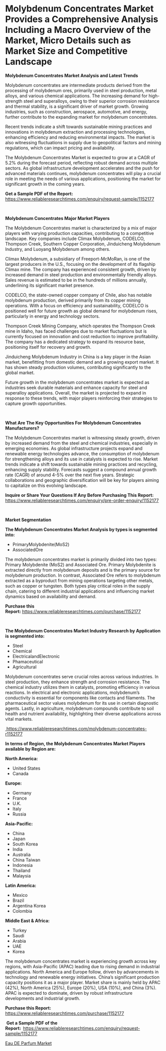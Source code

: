 <p><h1>Molybdenum Concentrates Market Provides a Comprehensive Analysis Including a Macro Overview of the Market, Micro Details such as Market Size and Competitive Landscape</h1></p><p><strong>Molybdenum Concentrates Market Analysis and Latest Trends</strong></p>
<p><p>Molybdenum concentrates are intermediate products derived from the processing of molybdenum ores, primarily used in steel production, metal alloys, and various chemical applications. The increasing demand for high-strength steel and superalloys, owing to their superior corrosion resistance and thermal stability, is a significant driver of market growth. Growing industries, such as construction, aerospace, automotive, and energy, further contribute to the expanding market for molybdenum concentrates.</p><p>Recent trends indicate a shift towards sustainable mining practices and innovations in molybdenum extraction and processing technologies, enhancing efficiency and reducing environmental impacts. The market is also witnessing fluctuations in supply due to geopolitical factors and mining regulations, which can impact pricing and availability. </p><p>The Molybdenum Concentrates Market is expected to grow at a CAGR of 5.2% during the forecast period, reflecting robust demand across multiple sectors. As global infrastructure development accelerates and the push for advanced materials continues, molybdenum concentrates will play a crucial role in meeting the needs of various applications, positioning the market for significant growth in the coming years.</p></p>
<p><strong>Get a Sample PDF of the Report:&nbsp;</strong> <a href="https://www.reliableresearchtimes.com/enquiry/request-sample/1152177?utm_campaign=2638&utm_medium=2&utm_source=Github&utm_content=ia&utm_term=31032025&utm_id=molybdenum-concentrates">https://www.reliableresearchtimes.com/enquiry/request-sample/1152177</a></p>
<p>&nbsp;</p>
<p><strong>Molybdenum Concentrates Major Market Players</strong></p>
<p><p>The Molybdenum Concentrates market is characterized by a mix of major players with varying production capacities, contributing to a competitive landscape. Key companies include Climax Molybdenum, CODELCO, Thompson Creek, Southern Copper Corporation, Jinduicheng Molybdenum Industry, and Luoyang Molybdenum among others.</p><p>Climax Molybdenum, a subsidiary of Freeport-McMoRan, is one of the largest producers in the U.S., focusing on the development of its flagship Climax mine. The company has experienced consistent growth, driven by increased demand in steel production and environmentally friendly alloys. Sales revenue is estimated to be in the hundreds of millions annually, underlining its significant market presence.</p><p>CODELCO, the state-owned copper company of Chile, also has notable molybdenum production, derived primarily from its copper mining operations. With a focus on efficiency and sustainability, CODELCO is positioned well for future growth as global demand for molybdenum rises, particularly in energy and technology sectors.</p><p>Thompson Creek Mining Company, which operates the Thompson Creek mine in Idaho, has faced challenges due to market fluctuations but is currently focused on innovation and cost reduction to improve profitability. The company has a dedicated strategy to expand its resource base, positioning itself for recovery and growth.</p><p>Jinduicheng Molybdenum Industry in China is a key player in the Asian market, benefitting from domestic demand and a growing export market. It has shown steady production volumes, contributing significantly to the global market.</p><p>Future growth in the molybdenum concentrates market is expected as industries seek durable materials and enhance capacity for steel and superalloy applications. Overall, the market is projected to expand in response to these trends, with major players reinforcing their strategies to capture growth opportunities.</p></p>
<p>&nbsp;</p>
<p><strong>What Are The Key Opportunities For Molybdenum Concentrates Manufacturers?</strong></p>
<p><p>The Molybdenum Concentrates market is witnessing steady growth, driven by increased demand from the steel and chemical industries, especially in emerging economies. As global infrastructure projects expand and renewable energy technologies advance, the consumption of molybdenum for strengthening alloys and its use in catalysts is expected to rise. Market trends indicate a shift towards sustainable mining practices and recycling, enhancing supply stability. Forecasts suggest a compound annual growth rate (CAGR) of around 4-5% over the next five years. Strategic collaborations and geographic diversification will be key for players aiming to capitalize on this evolving landscape.</p></p>
<p><strong>Inquire or Share Your Questions If Any Before Purchasing This Report:</strong> <a href="https://www.reliableresearchtimes.com/enquiry/pre-order-enquiry/1152177?utm_campaign=2638&utm_medium=2&utm_source=Github&utm_content=ia&utm_term=31032025&utm_id=molybdenum-concentrates">https://www.reliableresearchtimes.com/enquiry/pre-order-enquiry/1152177</a></p>
<p>&nbsp;</p>
<p><strong>Market Segmentation</strong></p>
<p><strong>The Molybdenum Concentrates Market Analysis by types is segmented into:</strong></p>
<p><ul><li>PrimaryMolybdenite(MoS2)</li><li>AssociatedOre</li></ul></p>
<p><p>The molybdenum concentrates market is primarily divided into two types: Primary Molybdenite (MoS2) and Associated Ore. Primary Molybdenite is extracted directly from molybdenum deposits and is the primary source for molybdenum production. In contrast, Associated Ore refers to molybdenum extracted as a byproduct from mining operations targeting other metals, such as copper or tungsten. Both types play critical roles in the supply chain, catering to different industrial applications and influencing market dynamics based on availability and demand.</p></p>
<p><strong>Purchase this Report:&nbsp;</strong><a href="https://www.reliableresearchtimes.com/purchase/1152177?utm_campaign=2638&utm_medium=2&utm_source=Github&utm_content=ia&utm_term=31032025&utm_id=molybdenum-concentrates">https://www.reliableresearchtimes.com/purchase/1152177</a></p>
<p>&nbsp;</p>
<p><strong>The Molybdenum Concentrates Market Industry Research by Application is segmented into:</strong></p>
<p><ul><li>Steel</li><li>Chemical</li><li>ElectricalandElectronic</li><li>Phamaceutical</li><li>Agricultural</li></ul></p>
<p><p>Molybdenum concentrates serve crucial roles across various industries. In steel production, they enhance strength and corrosion resistance. The chemical industry utilizes them in catalysts, promoting efficiency in various reactions. In electrical and electronic applications, molybdenum’s conductivity is essential for components like contacts and filaments. The pharmaceutical sector values molybdenum for its use in certain diagnostic agents. Lastly, in agriculture, molybdenum compounds contribute to soil health and nutrient availability, highlighting their diverse applications across vital markets.</p></p>
<p><a href="https://www.reliableresearchtimes.com/molybdenum-concentrates-r1152177?utm_campaign=2638&utm_medium=2&utm_source=Github&utm_content=ia&utm_term=31032025&utm_id=molybdenum-concentrates">&nbsp;https://www.reliableresearchtimes.com/molybdenum-concentrates-r1152177</a></p>
<p><strong>In terms of Region, the Molybdenum Concentrates Market Players available by Region are:</strong></p>
<p>
    <p> <strong> North America: </strong>
        <ul>
            <li>United States</li>
            <li>Canada</li>
        </ul>
        </p> 
    <p> <strong> Europe: </strong>
        <ul>
            <li>Germany</li>
            <li>France</li>
            <li>U.K.</li>
            <li>Italy</li>
            <li>Russia</li>
        </ul>
        </p> 
    <p> <strong> Asia-Pacific: </strong>
        <ul>
            <li>China</li>
            <li>Japan</li>
            <li>South Korea</li>
            <li>India</li>
            <li>Australia</li>
            <li>China Taiwan</li>
            <li>Indonesia</li>
            <li>Thailand</li>
            <li>Malaysia</li>
        </ul>
        </p> 
    <p> <strong> Latin America: </strong>
        <ul>
            <li>Mexico</li>
            <li>Brazil</li>
            <li>Argentina Korea</li>
            <li>Colombia</li>
        </ul>
        </p> 
    <p> <strong> Middle East & Africa: </strong>
        <ul>
            <li>Turkey</li>
            <li>Saudi</li>
            <li>Arabia</li>
            <li>UAE</li>
            <li>Korea</li>
        </ul>
    </p>
    </p>
<p><p>The molybdenum concentrates market is experiencing growth across key regions, with Asia-Pacific (APAC) leading due to rising demand in industrial applications. North America and Europe follow, driven by advancements in technology and renewable energy initiatives. China’s significant production capacity positions it as a major player. Market share is mainly held by APAC (42%), North America (25%), Europe (20%), USA (10%), and China (3%). APAC is expected to dominate, driven by robust infrastructure developments and industrial growth.</p></p>
<p><strong>Purchase this Report: </strong><a href="https://www.reliableresearchtimes.com/purchase/1152177?utm_campaign=2638&utm_medium=2&utm_source=Github&utm_content=ia&utm_term=31032025&utm_id=molybdenum-concentrates">https://www.reliableresearchtimes.com/purchase/1152177</a></p>
<p>&nbsp;<strong>Get a Sample PDF of the Report:&nbsp;&nbsp;</strong><a href="https://www.reliableresearchtimes.com/enquiry/request-sample/1152177?utm_campaign=2638&utm_medium=2&utm_source=Github&utm_content=ia&utm_term=31032025&utm_id=molybdenum-concentrates">https://www.reliableresearchtimes.com/enquiry/request-sample/1152177</a></p>
<p><strong></strong></p>
<p><p><a href="https://github.com/leopardmicheal7019/Market-Research-Report-List-1/blob/main/eau-de-parfum-market.md?utm_campaign=2638&utm_medium=2&utm_source=Github&utm_content=ia&utm_term=31032025&utm_id=molybdenum-concentrates">Eau DE Parfum Market</a></p></p>